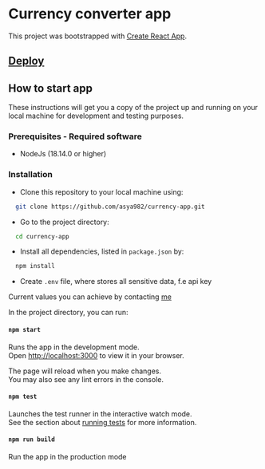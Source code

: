 # Currency converter app

This project was bootstrapped with [Create React App](https://github.com/facebook/create-react-app).

## [Deploy]()

## How to start app

These instructions will get you a copy of the project up and running on your local machine for development and testing purposes. 

### Prerequisites - Required software
* NodeJs (18.14.0 or higher)

### Installation

- Clone this repository to your local machine using:

```bash
  git clone https://github.com/asya982/currency-app.git
```

- Go to the project directory:

```bash
  cd currency-app
```

- Install all dependencies, listed in `package.json` by:

```bash
  npm install
```

- Create `.env` file, where stores all sensitive data, f.e api key
  
Current values you can achieve by contacting [me](https://github.com/asya982)


In the project directory, you can run:

#### `npm start`

Runs the app in the development mode.\
Open [http://localhost:3000](http://localhost:3000) to view it in your browser.

The page will reload when you make changes.\
You may also see any lint errors in the console.

#### `npm test`

Launches the test runner in the interactive watch mode.\
See the section about [running tests](https://facebook.github.io/create-react-app/docs/running-tests) for more information.

#### `npm run build`

Run the app in the production mode
